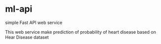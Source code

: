 # ml-api
 simple Fast API web service

This web service make prediction of probability of heart disease based on Hear Disease dataset
